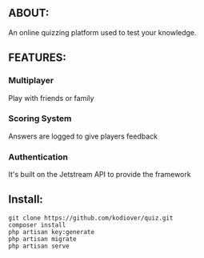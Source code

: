 ## ABOUT:
An online quizzing platform used to test your knowledge.

## FEATURES:

### Multiplayer

Play with friends or family 

### Scoring System

Answers are logged to give players feedback

### Authentication

It's built on the Jetstream API to provide the framework

## Install:
```
git clone https://github.com/kodiover/quiz.git
composer install
php artisan key:generate
php artisan migrate
php artisan serve
```
